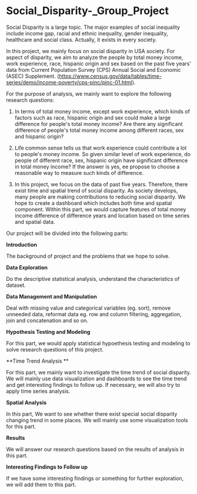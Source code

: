 # Social_Disparity-_Group_Project

Social Disparity is a large topic. The major examples of social inequality include income gap, racial and ethnic inequality, gender inequality, healthcare and social class. Actually, it exists in every society.


In this project, we mainly focus on social disparity in USA society. For aspect of disparity, we aim to analyze the people by total money income, work experience, race, hispanic origin and sex based on the past five years' data from Current Population Survey (CPS) Annual Social and Economic (ASEC) Supplement. (https://www.census.gov/data/tables/time-series/demo/income-poverty/cps-pinc/pinc-01.html).

For the purpose of analysis, we mainly want to explore the following research questions: 

1. In terms of total money income, except work experience, which kinds of factors such as race, hispanic origin and sex could make a large difference for people's total money income? Are there any significant difference of people's total money income among different races, sex and hispanic origin? 

2. Life common sense tells us that work experience could contribute a lot to people's money income. So given similar level of work experience, do people of different race, sex, hispanic origin have significant difference in total money income? If the answer is yes, ee propose to choose a reasonable way to measure such kinds of difference.

3. In this project, we focus on the data of past five years. Therefore, there exist time and spatial trend of social disparity. As society develops, many people are making contributions to reducing social disparity. We hope to create a dashboard which includes both time and spatial component. Within this part, we would capture features of total money income difference of difference years and location based on time series and spatial data.

Our project will be divided into the following parts:

**Introduction**

The background of project and the problems that we hope to solve.

**Data Exploration**

Do the descriptive statistical analysis, understand the characteristics of dataset. 

**Data Management and Manipulation**

Deal with missing value and categorical variables (eg. sort), remove unneeded data, reformat data eg. row and column filtering, aggregation, join and concatenation and so on.

**Hypothesis Testing and Modeling**

For this part, we would apply statistical hypoethesis testing and modeling to solve research questions of this project.

**Time Trend Analysis **

For this part, we mainly want to investigate the time trend of social disparity. We will mainly use data visualization and dashboards to see the time trend and get interesting findings to follow up. If necessary, we will also try to apply time series analysis.

**Spatial Analysis**

In this part, We want to see whether there exist special social disparity changing trend in some places. We will mainly use some visualization tools for this part.

**Results**

We will answer our research questions based on the results of analysis in this part.

**Interesting Findings to Follow up**

If we have some interesting findings or something for further exploration, we will add them to this part. 
